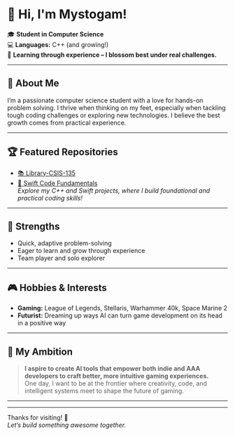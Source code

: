 # 👋 Hi, I'm Mystogam!

🎓 **Student in Computer Science**  
💻 **Languages:** C++ (and growing!)  
🌱 **Learning through experience – I blossom best under real challenges.**

---

## 🚀 About Me

I’m a passionate computer science student with a love for hands-on problem solving. I thrive when thinking on my feet, especially when tackling tough coding challenges or exploring new technologies. I believe the best growth comes from practical experience.

---

## 🏆 Featured Repositories

- [📚 Library-CSIS-135](https://github.com/Mystogam/Library-CSIS-135) 
- [🚀 Swift Code Fundamentals](https://github.com/Mystogam/Swift-Code-Fundamentals)  
*Explore my C++ and Swift projects, where I build foundational and practical coding skills!*

---

## 🧠 Strengths

- Quick, adaptive problem-solving
- Eager to learn and grow through experience
- Team player and solo explorer

---

## 🎮 Hobbies & Interests

- **Gaming:** League of Legends, Stellaris, Warhammer 40k, Space Marine 2
- **Futurist:** Dreaming up ways AI can turn game development on its head in a positive way
---

## 🌟 My Ambition

> **I aspire to create AI tools that empower both indie and AAA developers to craft better, more intuitive gaming experiences.**  
> One day, I want to be at the frontier where creativity, code, and intelligent systems meet to shape the future of gaming.

---

<!-- Optionally add your social links here!
[![LinkedIn](https://img.shields.io/badge/LinkedIn-blue?logo=linkedin&style=flat)](YOUR-LINKEDIN)
[![Website](https://img.shields.io/badge/Website-grey?logo=google-chrome&style=flat)](YOUR-WEBSITE)
-->

---

Thanks for visiting! 🚀  
*Let’s build something awesome together.*